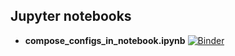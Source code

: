 ## Jupyter notebooks

- **compose_configs_in_notebook.ipynb** [![Binder](https://mybinder.org/badge_logo.svg)](https://hub-binder.mybinder.ovh/user/facebookresearch-hydra-yhb32hm0/notebooks/examples/jupyter_notebooks/compose_configs_in_notebook.ipynb)
